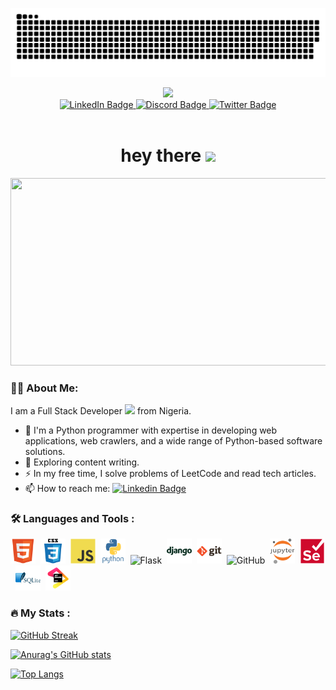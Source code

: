 ![Snake animation](https://raw.githubusercontent.com/Mz-scripter/Mz-scripter/output/dist/github-contribution-grid-snake-dark.svg?palette=github-dark)


<div id="header" align="center">
  <img src="https://pbs.twimg.com/profile_banners/1762771364233060352/1728755518/1080x360" width="700"/>
  <div id="badges">
    <a href="https://www.linkedin.com/in/muheez-adeko-1818852b6/">
      <img src="https://img.shields.io/badge/LinkedIn-blue?style=for-the-badge&logo=linkedin&logoColor=white" alt="LinkedIn Badge"/>
    </a>
    <a href="https://discord.com/channels/@mzscripter">
      <img src="https://img.shields.io/badge/Discord-purple?style=for-the-badge&logo=discord&logoColor=white" alt="Discord Badge"/>
    </a>
    <a href="https://x.com/Mz_Scripter">
      <img src="https://img.shields.io/badge/X-black?style=for-the-badge&logo=x&logoColor=white" alt="Twitter Badge"/>
    </a>
</div>
  <img src="https://komarev.com/ghpvc/?username=Mz-scripter&style=flat-square&color=red" alt=""/>
  <h1>
    hey there
    <img src="https://media.giphy.com/media/hvRJCLFzcasrR4ia7z/giphy.gif" width="30px"/>
  </h1>
</div>

<div align="center">
  <img src="https://media.giphy.com/media/qgQUggAC3Pfv687qPC/giphy.gif?cid=790b7611r2sknbg5vsgtj9s50fk07a15gs6cbp97dcnellya&ep=v1_gifs_search&rid=giphy.gif&ct=g" width="600" height="300"/>
</div>

### :man_technologist: About Me:
I am a Full Stack Developer <img src="https://media.giphy.com/media/WUlplcMpOCEmTGBtBW/giphy.gif" width="30"> from Nigeria.
- :telescope: I'm a Python programmer with expertise in developing web applications, web crawlers, and a wide range of Python-based software solutions.
- :seedling: Exploring content writing.
- :zap: In my free time, I solve problems of LeetCode and read tech articles.
- :mailbox: How to reach me: [![Linkedin Badge](https://img.shields.io/badge/-LinkedIn-blue?style=flat&logo=Linkedin&logoColor=white)](https://www.linkedin.com/in/muheez-adeko-1818852b6/)

### :hammer_and_wrench: Languages and Tools :
<div>
  <img src="https://github.com/devicons/devicon/blob/master/icons/html5/html5-original.svg" title="HTML5" alt="HTML" width="40px" height="40px"/>&nbsp;
  <img src="https://github.com/devicons/devicon/blob/master/icons/css3/css3-original-wordmark.svg" title="CSS3" alt="CSS" width="40px" height="40px"/>&nbsp;
  <img src="https://github.com/devicons/devicon/blob/master/icons/javascript/javascript-original.svg" title="JavaScript" alt="JavaScript" width="40px" height="40px"/>&nbsp;
  <img src="https://github.com/devicons/devicon/blob/master/icons/python/python-original-wordmark.svg" title="Python" alt="Python" width="40px" height="40px"/>&nbsp;
  <img src="https://www.svgrepo.com/show/508915/flask.svg" title="Flask" alt="Flask" width="40px" height="40px"/>&nbsp;
  <img src="https://github.com/devicons/devicon/blob/master/icons/django/django-plain-wordmark.svg" title="Django" alt="Django" width="40px" height="40px"/>&nbsp;
  <img src="https://github.com/devicons/devicon/blob/master/icons/git/git-original-wordmark.svg" title="Git" alt="Git" width="40px" height="40px"/>&nbsp;
  <img src="https://www.svgrepo.com/show/416517/code-github-hosting.svg" title="GitHub" alt="GitHub" width="40px" height="40px"/>&nbsp;
  <img src="https://github.com/devicons/devicon/blob/master/icons/jupyter/jupyter-original-wordmark.svg" title="Jupyter" alt="Jupyter" width="40px" height="40px"/>&nbsp;
  <img src="https://github.com/devicons/devicon/blob/master/icons/selenium/selenium-original.svg" title="Selenium" alt="Selenium" width="40px" height="40px"/>&nbsp;
  <img src="https://github.com/devicons/devicon/blob/master/icons/sqlite/sqlite-original-wordmark.svg" title="SQLite" alt="SQLite" width="40px" height="40px"/>&nbsp;
  <img src="https://github.com/devicons/devicon/blob/master/icons/jetbrains/jetbrains-original.svg" title="JetBrains" alt="JetBrains" width="40px" height="40px"/>&nbsp;
</div>

### :fire: My Stats :
[![GitHub Streak](http://streak-stats.demolab.com?user=Mz-scripter&theme=nightowl)](https://git.io/streak-stats)
  
 [![Anurag's GitHub stats](https://github-readme-stats.vercel.app/api?username=Mz-scripter&count_private=true&show_icons=true&theme=tokyonight)](https://github.com/anuraghazra/github-readme-stats)
  
  [![Top Langs](https://github-readme-stats.vercel.app/api/top-langs/?username=Mz-scripter&layout=compact&theme=vision-friendly-dark)](https://github.com/anuraghazra/github-readme-stats)




